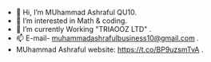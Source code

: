 - 👋 Hi, I’m MUhammad Ashraful QU10.
- 👀 I’m interested in Math & coding.
- 🌱 I’m currently Working "TRIAOOZ LTD" .
- 📫 E-mail- muhammadashrafulbusiness10@gmail.com .
- MUhammad Ashraful website: https://t.co/BP9uzsmTvA .

<!---
ASHRAFUL-QU10/ASHRAFUL-QU10 is a ✨ special ✨ repository because its `README.md` (this file) appears on your GitHub profile.
You can click the Preview link to take a look at your changes.
--->
